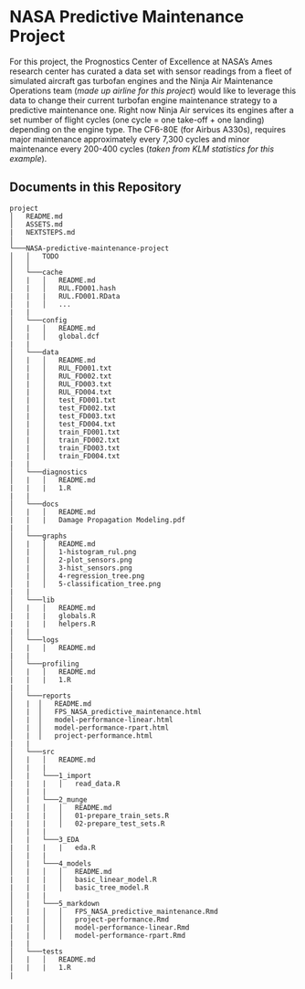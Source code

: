 # NASA Predictive Maintenance Project

For this project, the Prognostics Center of Excellence at NASA’s Ames research center has curated a data set with sensor readings from a fleet of simulated aircraft gas turbofan engines and the Ninja Air Maintenance Operations team (*made up airline for this project*) would like to leverage this data to change their current turbofan engine maintenance strategy to a predictive maintenance one. Right now Ninja Air services its engines after a set number of flight cycles (one cycle = one take-off + one landing) depending on the engine type. The CF6-80E (for Airbus A330s), requires major maintenance approximately every 7,300 cycles and minor maintenance every 200-400 cycles (*taken from KLM statistics for this example*).


## Documents in this Repository

```
project
│   README.md
│   ASSETS.md
|   NEXTSTEPS.md
│
└───NASA-predictive-maintenance-project
│   │   TODO
│   │
│   └───cache
│   |   │   README.md
│   |   │   RUL.FD001.hash
|   |   |   RUL.FD001.RData
│   |   │   ...
|   |   
│   └───config
│   |   │   README.md
│   |   │   global.dcf
|   |   
│   └───data
│   |   │   README.md
│   |   │   RUL_FD001.txt
│   |   │   RUL_FD002.txt
│   |   │   RUL_FD003.txt
│   |   │   RUL_FD004.txt
│   |   │   test_FD001.txt
│   |   │   test_FD002.txt
│   |   │   test_FD003.txt
│   |   │   test_FD004.txt
│   |   │   train_FD001.txt
│   |   │   train_FD002.txt
│   |   │   train_FD003.txt
│   |   │   train_FD004.txt
|   |   
│   └───diagnostics
│   |   │   README.md
|   |   |   1.R
|   |   
│   └───docs
│   |   │   README.md
|   |   |   Damage Propagation Modeling.pdf
|   |   
│   └───graphs
│   |   │   README.md
│   |   │   1-histogram_rul.png
│   |   │   2-plot_sensors.png
│   |   │   3-hist_sensors.png
│   |   │   4-regression_tree.png
│   |   │   5-classification_tree.png
|   |   
│   └───lib
│   |   │   README.md
|   |   |   globals.R
|   |   |   helpers.R
|   |   
│   └───logs
│   |   │   README.md
|   |   
│   └───profiling
│   |   │   README.md
|   |   |   1.R
|   |  
│   └───reports
│   |  │   README.md
│   |  │   FPS_NASA_predictive_maintenance.html
│   |  │   model-performance-linear.html
│   |  │   model-performance-rpart.html
│   |  │   project-performance.html
|   |   
│   └───src
│   |   │   README.md
│   |   |
│   |   └───1_import
|   |   |   │   read_data.R
│   |   |
│   |   └───2_munge
│   |   │   │   README.md
|   |   |   │   01-prepare_train_sets.R
|   |   |   │   02-prepare_test_sets.R
│   |   |
│   |   └───3_EDA
|   |   |   |   eda.R
│   |   |
│   |   └───4_models
│   |   │   │   README.md
|   |   |   │   basic_linear_model.R
|   |   |   │   basic_tree_model.R
│   |   |
│   |   └───5_markdown
│   |   │   │   FPS_NASA_predictive_maintenance.Rmd
|   |   │   │   project-performance.Rmd
|   |   │   │   model-performance-linear.Rmd
│   |   │   │   model-performance-rpart.Rmd
|   |   
│   └───tests
│   |   │   README.md
|   |   |   1.R
|       
```